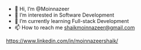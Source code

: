 - 👋 Hi, I’m @Moinnazeer
- 👀 I’m interested in Software Development
- 🌱 I’m currently learning Full-stack Development
- 📫 How to reach me shaikmoinnazeer@gmail.com

<!---
Moinnazeer/Moinnazeer is a ✨ special ✨ repository because its `README.md` (this file) appears on your GitHub profile.
You can click the Preview link to take a look at your changes.
--->
https://www.linkedin.com/in/moinnazeershaik/
